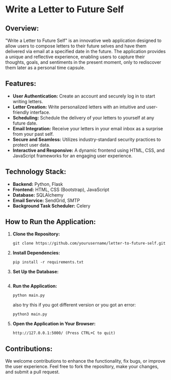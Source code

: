 # Write a Letter to Future Self

## Overview:

"Write a Letter to Future Self" is an innovative web application designed to allow users to compose letters to their future selves and have them delivered via email at a specified date in the future. The application provides a unique and reflective experience, enabling users to capture their thoughts, goals, and sentiments in the present moment, only to rediscover them later as a personal time capsule.

## Features:

- **User Authentication:** Create an account and securely log in to start writing letters.
- **Letter Creation:** Write personalized letters with an intuitive and user-friendly interface.
- **Scheduling:** Schedule the delivery of your letters to yourself at any future date.
- **Email Integration:** Receive your letters in your email inbox as a surprise from your past self.
- **Secure and Seamless:** Utilizes industry-standard security practices to protect user data.
- **Interactive and Responsive:** A dynamic frontend using HTML, CSS, and JavaScript frameworks for an engaging user experience.

## Technology Stack:

- **Backend:** Python, Flask
- **Frontend:** HTML, CSS (Bootstrap), JavaScript
- **Database:** SQLAlchemy
- **Email Service:** SendGrid, SMTP
- **Background Task Scheduler:** Celery

## How to Run the Application:

1. **Clone the Repository:**
   ```
   git clone https://github.com/yourusername/letter-to-future-self.git
   ```

2. **Install Dependencies:**
   ```
   pip install -r requirements.txt
   ```

3. **Set Up the Database:**
   ```
   ```

4. **Run the Application:**
   ```
   python main.py
   ```
   also try this if you got different version or you got an error:
   ```
   python3 main.py
   ```

5. **Open the Application in Your Browser:**
   ```
   http://127.0.0.1:5000/ (Press CTRL+C to quit)
   ```

## Contributions:

We welcome contributions to enhance the functionality, fix bugs, or improve the user experience. Feel free to fork the repository, make your changes, and submit a pull request.
